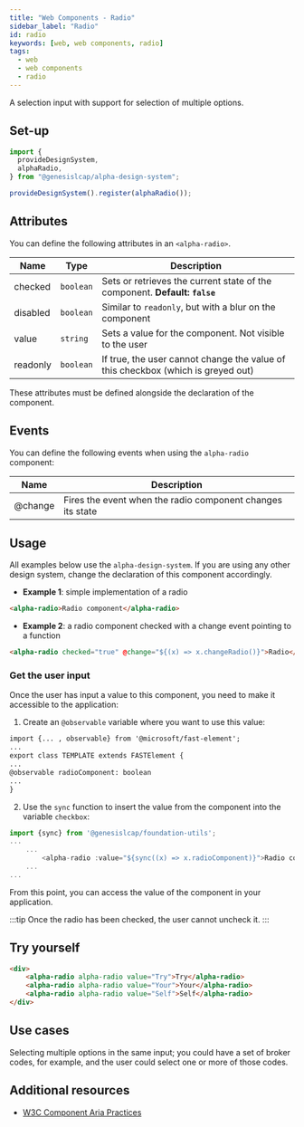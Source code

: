 ```yaml
---
title: "Web Components - Radio"
sidebar_label: "Radio"
id: radio
keywords: [web, web components, radio]
tags:
  - web
  - web components
  - radio
---
```


A selection input with support for selection of multiple options.

## Set-up

```ts
import {
  provideDesignSystem,
  alphaRadio,
} from "@genesislcap/alpha-design-system";

provideDesignSystem().register(alphaRadio());
```

## Attributes

You can define the following attributes in an `<alpha-radio>`.

| Name     | Type      | Description                                                                      |
|----------|-----------|----------------------------------------------------------------------------------|
| checked  | `boolean` | Sets or retrieves the current state of the component. **Default: `false`**       |
| disabled | `boolean` | Similar to `readonly`, but with a blur on the component                          |
| value    | `string`  | Sets a value for the component. Not visible to the user                          |
| readonly | `boolean` | If true, the user cannot change the value of this checkbox (which is greyed out) |

These attributes must be defined alongside the declaration of the component.

## Events

You can define the following events when using the `alpha-radio` component:

| Name    | Description                                 |
|---------|---------------------------------------------|
| @change | Fires the event when the radio component changes its state |

## Usage
All examples below use the `alpha-design-system`. If you are using any other design system, change the declaration
of this component accordingly.

- **Example 1**: simple implementation of a radio
```html title="Example 1"
<alpha-radio>Radio component</alpha-radio>
```
- **Example 2**: a radio component checked with a change event pointing to a function
```html title="Example 2"
<alpha-radio checked="true" @change="${(x) => x.changeRadio()}">Radio</alpha-radio>
```

### Get the user input
Once the user has input a value to this component, you need to make it accessible to the application:

1. Create an `@observable` variable where you want to use this value:

```html {1,5}
import {... , observable} from '@microsoft/fast-element';
...
export class TEMPLATE extends FASTElement {
...
@observable radioComponent: boolean
...
}
```

2. Use the `sync` function to insert the value from the component into the variable `checkbox`:

```typescript tile="Example 4" {1,4}
import {sync} from '@genesislcap/foundation-utils';
...
    ...
        <alpha-radio :value="${sync((x) => x.radioComponent)}">Radio component</alpha-radio>
    ...
...    
```

From this point, you can access the value of the component in your application.

:::tip
Once the radio has been checked, the user cannot uncheck it.
:::

## Try yourself

```html live
<div>
    <alpha-radio alpha-radio value="Try">Try</alpha-radio>
    <alpha-radio alpha-radio value="Your">Your</alpha-radio>
    <alpha-radio alpha-radio value="Self">Self</alpha-radio>
</div>
```

## Use cases

Selecting multiple options in the same input; you could have a set of broker codes, for example, and the user could select one or more of those codes.

## Additional resources

- [W3C Component Aria Practices](https://www.w3.org/WAI/ARIA/apg/patterns/radio/)


